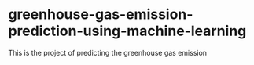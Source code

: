 # greenhouse-gas-emission-prediction-using-machine-learning
This is the project of predicting the greenhouse gas emission 
